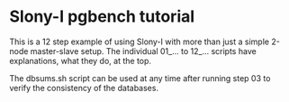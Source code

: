 Slony-I pgbench tutorial
========================

This is a 12 step example of using Slony-I with more than just a simple
2-node master-slave setup. The individual 01_... to 12_... scripts have
explanations, what they do, at the top. 

The dbsums.sh script can be used at any time after running step 03 to
verify the consistency of the databases. 
